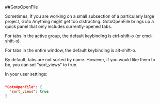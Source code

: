 ##GotoOpenFile

Sometimes, if you are working on a small subsection of a particularly large project, Goto Anything might get too distracting. GotoOpenFile brings up a quick panel that only includes currently-opened tabs.

For tabs in the active group, the default keybinding is ctrl-shift-o (or cmd-shift-o).

For tabs in the entire window, the default keybinding is alt-shift-o.

By default, tabs are not sorted by name. However, if you would like them to be,
you can set "sort_views" to true.

In your user settings:

```JSON

"GotoOpenFile": {
  "sort_views": true
}

```
